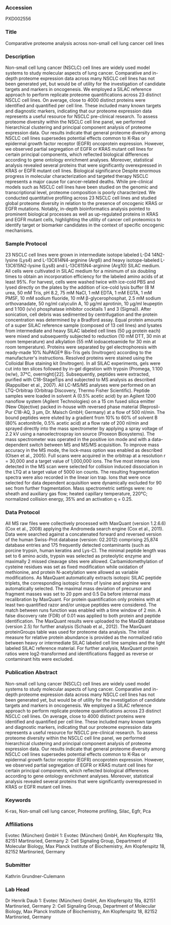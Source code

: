 ### Accession
PXD002556

### Title
Comparative proteome analysis across non-small cell lung cancer cell lines

### Description
Non-small cell lung cancer (NSCLC) cell lines are widely used model systems to study molecular aspects of lung cancer. Comparative and in-depth proteome expression data across many NSCLC cell lines has not been generated yet, but would be of utility for the investigation of candidate targets and markers in oncogenesis. We employed a SILAC reference approach to perform replicate proteome quantifications across 23 distinct NSCLC cell lines. On average, close to 4000 distinct proteins were identified and quantified per cell line. These included many known targets and diagnostic markers, indicating that our proteome expression data represents a useful resource for NSCLC pre-clinical research. To assess proteome diversity within the NSCLC cell line panel, we performed hierarchical clustering and principal component analysis of proteome expression data. Our results indicate that general proteome diversity among NSCLC cell lines supersedes potential effects common to K-Ras or epidermal growth factor receptor (EGFR) oncoprotein expression. However, we observed partial segregation of EGFR or KRAS mutant cell lines for certain principal components, which reflected biological differences according to gene ontology enrichment analyses. Moreover, statistical analysis revealed several proteins that were significantly overexpressed in KRAS or EGFR mutant cell lines.  Biological significance Despite enormous progress in molecular characterization and targeted therapy NSCLC represents a major cause for cancer-related deaths. While pre-clinical models such as NSCLC cell lines have been studied on the genomic and transcriptional level, proteome composition is poorly characterized. We conducted quantitative profiling across 23 NSCLC cell lines and studied global proteome diversity in relation to the presence of oncogenic KRAS or EGFR mutations. Notably, in-depth bioinformatics analysis pointed to prominent biological processes as well as up-regulated proteins in KRAS and EGFR mutant cells, highlighting the utility of cancer cell proteomics to identify target or biomarker candidates in the context of specific oncogenic mechanisms.

### Sample Protocol
23 NSCLC cell lines were grown in intermediate isotope labeled L-D4 14N2-lysine (Lys4) and L-13C614N4-arginine (Arg6) and heavy isotope-labeled L-13C615N2-lysine (Lys8) and L-13C615N4-arginine (Arg10) SILAC medium. All cells were cultivated in SILAC medium for a minimum of six doubling times to obtain an incorporation efficiency for the labeled amino acids of at least 95%. For harvest, cells were washed twice with ice-cold PBS and lysed directly on the plates by the addition of ice-cold lysis buffer (8 M urea, 50 mM Tris, pH 8.2, 75 mM NaCl, 1 mM EDTA, 1 mM EGTA, 1 mM PMSF, 10 mM sodium fluoride, 10 mM β-glycerophosphat, 2.5 mM sodium orthovanadate, 50 ng/ml calyculin A, 10 µg/ml aprotinin, 10 µg/ml leupeptin and 1:100 (v/v) phosphatase inhibitor cocktails 1 and 3 (Sigma)). After sonication, cell debris was sedimented by centrifugation and the protein concentration was determined by a Bradford assay. Equal protein amounts of a super SILAC reference sample (composed of 13 cell lines) and lysates from intermediate and heavy SILAC labeled cell lines (50 µg protein each) were mixed and subsequently subjected to reduction (10 mM DTT, 30 min at room temperature) and alkylation (55 mM iodoacetoamide for 30 min at room temperature). Proteins were separated by gel electrophoresis with ready-made 10% NuPAGE® Bis-Tris gels (Invitrogen) according to the manufacturer's instructions. Resolved proteins were stained using the Colloidal Blue staining kit (Invitrogen). In all SILAC experiments, gels were cut into ten slices followed by in-gel digestion with trypsin (Promega, 1:100 (w/w), 37°C, overnight)[22]. Subsequently, peptides were extracted, purified with C18-StageTips and subjected to MS analysis as described (Rappsilber et al., 2007).  All LC-MS/MS analyses were performed on an LTQ-Orbitrap (Orbitrap Discovery, Thermo Fisher Scientific). Peptide samples were loaded in solvent A (0.5% acetic acid) by an Agilent 1200 nanoflow system (Agilent Technologies) on a 15 cm fused silica emitter (New Objective) packed in-house with reversed phase material (Reprosil-Pur C18-AQ, 3 µm, Dr. Maisch GmbH; Germany) at a flow of 500 nl/min. The bound peptides were eluted by a gradient from 10% to 60% of solvent B (80% acetonitrile, 0.5% acetic acid) at a flow rate of 200 nl/min and sprayed directly into the mass spectrometer by applying a spray voltage of 2.2 kV using a nanoelectrospray ion source (Proxeon Biosystems). The mass spectrometer was operated in the positive ion mode and with a data-dependent switch between MS and MS/MS acquisition. To improve mass accuracy in the MS mode, the lock-mass option was enabled as described (Olsen et al., 2005). Full scans were acquired in the orbitrap at a resolution r = 30,000 and a target value of 1,000,000 ions. The five most intense ions detected in the MS scan were selected for collision induced dissociation in the LTQ at a target value of 5000 ion counts. The resulting fragmentation spectra were also recorded in the linear ion trap. Ions that were once selected for data dependent acquisition were dynamically excluded for 90 sec from further fragmentation.  Mass spectrometric settings were: no sheath and auxiliary gas flow; heated capillary temperature, 220°C; normalized collision energy, 35% and an activation q = 0.25.

### Data Protocol
All MS raw files were collectively processed with MaxQuant (version 1.2.6.6) (Cox et al., 2008) applying the Andromeda search engine (Cox et al., 2011). Data were searched against a concatenated forward and reversed version of the human Swiss-Prot database (version: 02.2012) comprising 25,874 database entries and 175 frequently detected contaminants (such as porcine trypsin, human keratins and Lys-C). The minimal peptide length was set to 6 amino acids, trypsin was selected as proteolytic enzyme and maximally 2 missed cleavage sites were allowed. Carbamidomethylation of cysteine residues was set as fixed modification while oxidation of methionine, and protein N-acetylation were allowed as variable modifications. As MaxQuant automatically extracts isotopic SILAC peptide triplets, the corresponding isotopic forms of lysine and arginine were automatically selected. The maximal mass deviation of precursor and fragment masses was set to 20 ppm and 0.5 Da before internal mass recalibration by MaxQuant. For protein quantification only proteins with at least two quantified razor and/or unique peptides were considered. The match between runs function was enabled with a time window of 2 min. A false discovery rate (FDR) of 0.01 was applied to both protein and peptide identification. The MaxQuant results were uploaded to the MaxQB database (version 2.5) for further analysis (Schaab et al., 2012).  The MaxQuant proteinGroups table was used for proteome data analysis. The initial measure for relative protein abundance is provided as the normalized ratio between heavy or intermediate SILAC labeled cell line samples and the light labeled SILAC reference material. For further analysis, MaxQuant protein ratios were log2-transformed and identifications flagged as reverse or contaminant hits were excluded.

### Publication Abstract
Non-small cell lung cancer (NSCLC) cell lines are widely used model systems to study molecular aspects of lung cancer. Comparative and in-depth proteome expression data across many NSCLC cell lines has not been generated yet, but would be of utility for the investigation of candidate targets and markers in oncogenesis. We employed a SILAC reference approach to perform replicate proteome quantifications across 23 distinct NSCLC cell lines. On average, close to 4000 distinct proteins were identified and quantified per cell line. These included many known targets and diagnostic markers, indicating that our proteome expression data represents a useful resource for NSCLC pre-clinical research. To assess proteome diversity within the NSCLC cell line panel, we performed hierarchical clustering and principal component analysis of proteome expression data. Our results indicate that general proteome diversity among NSCLC cell lines supersedes potential effects common to K-Ras or epidermal growth factor receptor (EGFR) oncoprotein expression. However, we observed partial segregation of EGFR or KRAS mutant cell lines for certain principal components, which reflected biological differences according to gene ontology enrichment analyses. Moreover, statistical analysis revealed several proteins that were significantly overexpressed in KRAS or EGFR mutant cell lines.

### Keywords
K-ras, Non-small cell lung cancer, Proteome profiling, Silac, Egfr, Pca

### Affiliations
Evotec (München) GmbH
1: Evotec (München) GmbH, Am Klopferspitz 19a, 82151 Martinsried, Germany  2: Cell Signaling Group, Department of Molecular Biology, Max Planck Institute of Biochemistry, Am Klopferspitz 18, 82152 Martinsried, Germany

### Submitter
Kathrin Grundner-Culemann

### Lab Head
Dr Henrik Daub
1: Evotec (München) GmbH, Am Klopferspitz 19a, 82151 Martinsried, Germany  2: Cell Signaling Group, Department of Molecular Biology, Max Planck Institute of Biochemistry, Am Klopferspitz 18, 82152 Martinsried, Germany


